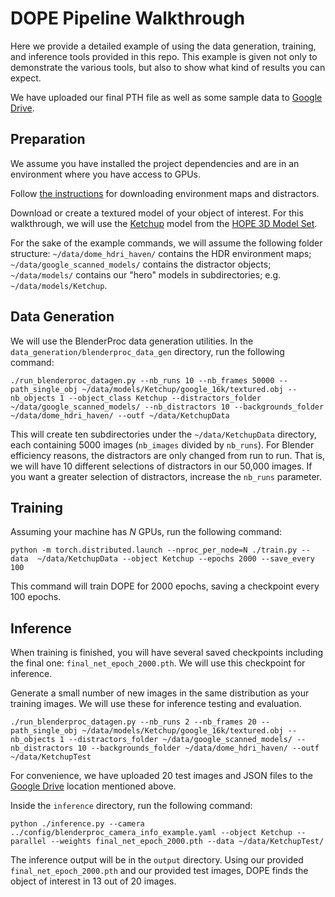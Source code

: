 # DOPE Pipeline Walkthrough

Here we provide a detailed example of using the data generation, training, and inference tools provided in this repo. This example is
given not only to demonstrate the various tools, but also to show what
kind of results you can expect.

We have uploaded our final PTH file as well as some sample data 
to [Google Drive](https://drive.google.com/drive/folders/1zq4yJUj8lTn56bWdOMnkCr1Wmj0dq-GL).


## Preparation
We assume you have installed the project dependencies and are in an environment where you have access to GPUs.


Follow [the instructions](data_generation/readme.md) for downloading environment maps and distractors.

Download or create a textured model of your object of interest.  For this walkthrough, we will use the [Ketchup](https://drive.google.com/drive/folders/1ICXdhNhahDiUrjh_r5aBMPYbb2aWMCJF?usp=drive_link) model from the [HOPE 3D Model Set](https://drive.google.com/drive/folders/1jiJS9KgcYAkfb8KJPp5MRlB0P11BStft/).


For the sake of the example commands, we will assume the following folder
structure:
`~/data/dome_hdri_haven/` contains the HDR environment maps; 
`~/data/google_scanned_models/` contains the distractor objects;
`~/data/models/` contains our "hero" models in subdirectories; e.g. `~/data/models/Ketchup`.

## Data Generation
We will use the BlenderProc data generation utilities.  In the `data_generation/blenderproc_data_gen` directory, run the following command:

```
./run_blenderproc_datagen.py --nb_runs 10 --nb_frames 50000 --path_single_obj ~/data/models/Ketchup/google_16k/textured.obj --nb_objects 1 --object_class Ketchup --distractors_folder ~/data/google_scanned_models/ --nb_distractors 10 --backgrounds_folder ~/data/dome_hdri_haven/ --outf ~/data/KetchupData
```

This will create ten subdirectories under the `~/data/KetchupData` directory, each containing 5000 images (`nb_images` divided by `nb_runs`).  For Blender efficiency reasons, the distractors are only changed from run to run. That is, we will have 10 different selections of distractors in our 50,000 images.  If you want 
a greater selection of distractors, increase the `nb_runs` parameter.

## Training

Assuming your machine has *N* GPUs, run the following command:

```
python -m torch.distributed.launch --nproc_per_node=N ./train.py --data  ~/data/KetchupData --object Ketchup --epochs 2000 --save_every 100
```

This command will train DOPE for 2000 epochs, saving a checkpoint every 100 epochs.

## Inference
When training is finished, you will have several saved checkpoints including the final one: `final_net_epoch_2000.pth`.  We will use this checkpoint for inference.


Generate a small number of new images in the same distribution as your training images. We will use these for inference testing and evaluation.
```
./run_blenderproc_datagen.py --nb_runs 2 --nb_frames 20 --path_single_obj ~/data/models/Ketchup/google_16k/textured.obj --nb_objects 1 --distractors_folder ~/data/google_scanned_models/ --nb_distractors 10 --backgrounds_folder ~/data/dome_hdri_haven/ --outf ~/data/KetchupTest
```
For convenience, we have uploaded 20 test images and JSON files to the  [Google Drive](https://drive.google.com/drive/folders/1zq4yJUj8lTn56bWdOMnkCr1Wmj0dq-GL)
 location mentioned above.


Inside the `inference` directory, run the following command:
```
python ./inference.py --camera ../config/blenderproc_camera_info_example.yaml --object Ketchup --parallel --weights final_net_epoch_2000.pth --data ~/data/KetchupTest/
```

The inference output will be in the `output` directory. Using our provided `final_net_epoch_2000.pth` and our provided test images, DOPE finds the object of interest in 13 out of 20 images.

